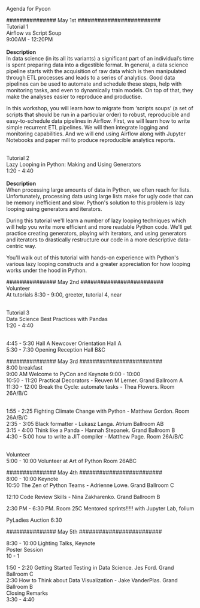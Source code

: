 Agenda for Pycon
<br>

############### May 1st #########################
<br>Tutorial 1
<br>Airflow vs Script Soup
<br>9:00AM - 12:20PM
<br>
<br><b>Description</b>
<br>In data science (in its all its variants) a significant part of an individual’s time is spent preparing data into a digestible format. In general, a data science pipeline starts with the acquisition of raw data which is then manipulated through ETL processes and leads to a series of analytics. Good data pipelines can be used to automate and schedule these steps, help with monitoring tasks, and even to dynamically train models. On top of that, they make the analyses easier to reproduce and productise.

In this workshop, you will learn how to migrate from ‘scripts soups’ (a set of scripts that should be run in a particular order) to robust, reproducible and easy-to-schedule data pipelines in Airflow. First, we will learn how to write simple recurrent ETL pipelines. We will then integrate logging and monitoring capabilities. And we will end using Airflow along with Jupyter Notebooks and paper mill to produce reproducible analytics reports.

<br>Tutorial 2
<br>Lazy Looping in Python: Making and Using Generators
<br>1:20 - 4:40
<br>
<br><b>Description</b>
<br>When processing large amounts of data in Python, we often reach for lists. Unfortunately, processing data using large lists make for ugly code that can be memory inefficient and slow. Python's solution to this problem is lazy looping using generators and iterators.

During this tutorial we'll learn a number of lazy looping techniques which will help you write more efficient and more readable Python code. We'll get practice creating generators, playing with iterators, and using generators and iterators to drastically restructure our code in a more descriptive data-centric way.

You'll walk out of this tutorial with hands-on experience with Python's various lazy looping constructs and a greater appreciation for how looping works under the hood in Python.


############### May 2nd #########################
<br>Volunteer 
<br>At tutorials 8:30 - 9:00, greeter, tutorial 4, near

<br>Tutorial 3
<br>Data Science Best Practices with Pandas
<br>1:20 - 4:40

<br>4:45 - 5:30 Hall A Newcover Orientation Hall A
<br>5:30 - 7:30 Opening Reception Hall B&C

############### May 3rd #########################
<br>8:00 breakfast
<br>9:00 AM Welcome to PyCon and Keynote 9:00 - 10:00
<br>10:50 - 11:20 Practical Decorators - Reuven M Lerner. Grand Ballroom A
<br>11:30 - 12:00 Break the Cycle: automate tasks - Thea Flowers. Room 26A/B/C

<br>1:55 - 2:25 Fighting Climate Change with Python - Matthew Gordon. Room 26A/B/C
<br>2:35 - 3:05 Black formatter - Lukasz Langa. Atrium Ballroom AB
<br>3:15 - 4:00 Think like a Panda - Hannah Stepanek. Grand Ballroom B
<br>4:30 - 5:00 how to write a JIT compiler - Matthew Page. Room 26A/B/C

<br>Volunteer
<br>5:00 - 10:00 Volunteer at Art of Python Room 26ABC

############### May 4th #########################
<br>8:00 - 10:00 Keynote
<br>10:50 The Zen of Python Teams - Adrienne Lowe. Grand Ballroom C

12:10 Code Review Skills - Nina Zakharenko. Grand Ballroom B

2:30 PM - 6:30 PM. Room 25C  Mentored sprints!!!!!
with Jupyter Lab, folium

PyLadies Auction 6:30

############### May 5th #########################

8:30 - 10:00 Lighting Talks, Keynote
<br>Poster Session
<br>10 - 1

1:50 - 2:20 Getting Started Testing in Data Science. Jes Ford. Grand Ballroom C
<br>2:30 How to Think about Data Visualization - Jake VanderPlas. Grand Ballroom B
<br>Closing Remarks
<br>3:30 - 4:40


